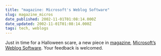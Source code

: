 ```yaml
---
title: "magazine: Microsoft's Weblog Software"
slug: magazine_micros
date_published: 2002-11-01T01:08:14.000Z
date_updated: 2002-11-01T01:08:14.000Z
tags: tech, weblogs
---
```


Just in time for a Halloween scare, a new piece in [magazine](__GHOST_URL__/magazine/), [Microsoft’s Weblog Software](http://dashes.com/anil/2002/10/microsofts-webl.html). Your feedback is welcomed.
